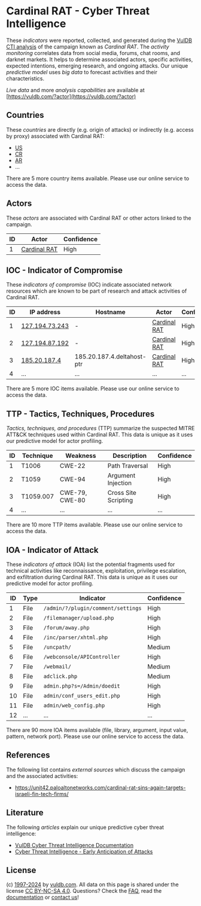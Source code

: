 # Cardinal RAT - Cyber Threat Intelligence

These _indicators_ were reported, collected, and generated during the [VulDB CTI analysis](https://vuldb.com/?kb.cti) of the campaign known as _Cardinal RAT_. The _activity monitoring_ correlates data from social media, forums, chat rooms, and darknet markets. It helps to determine associated actors, specific activities, expected intentions, emerging research, and ongoing attacks. Our unique _predictive model_ uses _big data_ to forecast activities and their characteristics.

_Live data_ and more _analysis capabilities_ are available at [https://vuldb.com/?actor](https://vuldb.com/?actor)

## Countries

These _countries_ are directly (e.g. origin of attacks) or indirectly (e.g. access by proxy) associated with Cardinal RAT:

* [US](https://vuldb.com/?country.us)
* [CR](https://vuldb.com/?country.cr)
* [AR](https://vuldb.com/?country.ar)
* ...

There are 5 more country items available. Please use our online service to access the data.

## Actors

These _actors_ are associated with Cardinal RAT or other actors linked to the campaign.

ID | Actor | Confidence
-- | ----- | ----------
1 | [Cardinal RAT](https://vuldb.com/?actor.cardinal_rat) | High

## IOC - Indicator of Compromise

These _indicators of compromise_ (IOC) indicate associated network resources which are known to be part of research and attack activities of Cardinal RAT.

ID | IP address | Hostname | Actor | Confidence
-- | ---------- | -------- | ----- | ----------
1 | [127.194.73.243](https://vuldb.com/?ip.127.194.73.243) | - | [Cardinal RAT](https://vuldb.com/?actor.cardinal_rat) | High
2 | [127.194.87.192](https://vuldb.com/?ip.127.194.87.192) | - | [Cardinal RAT](https://vuldb.com/?actor.cardinal_rat) | High
3 | [185.20.187.4](https://vuldb.com/?ip.185.20.187.4) | 185.20.187.4.deltahost-ptr | [Cardinal RAT](https://vuldb.com/?actor.cardinal_rat) | High
4 | ... | ... | ... | ...

There are 5 more IOC items available. Please use our online service to access the data.

## TTP - Tactics, Techniques, Procedures

_Tactics, techniques, and procedures_ (TTP) summarize the suspected MITRE ATT&CK techniques used within Cardinal RAT. This data is unique as it uses our predictive model for actor profiling.

ID | Technique | Weakness | Description | Confidence
-- | --------- | -------- | ----------- | ----------
1 | T1006 | CWE-22 | Path Traversal | High
2 | T1059 | CWE-94 | Argument Injection | High
3 | T1059.007 | CWE-79, CWE-80 | Cross Site Scripting | High
4 | ... | ... | ... | ...

There are 10 more TTP items available. Please use our online service to access the data.

## IOA - Indicator of Attack

These _indicators of attack_ (IOA) list the potential fragments used for technical activities like reconnaissance, exploitation, privilege escalation, and exfiltration during Cardinal RAT. This data is unique as it uses our predictive model for actor profiling.

ID | Type | Indicator | Confidence
-- | ---- | --------- | ----------
1 | File | `/admin/?/plugin/comment/settings` | High
2 | File | `/filemanager/upload.php` | High
3 | File | `/forum/away.php` | High
4 | File | `/inc/parser/xhtml.php` | High
5 | File | `/uncpath/` | Medium
6 | File | `/webconsole/APIController` | High
7 | File | `/webmail/` | Medium
8 | File | `adclick.php` | Medium
9 | File | `admin.php?s=/Admin/doedit` | High
10 | File | `admin/conf_users_edit.php` | High
11 | File | `admin/web_config.php` | High
12 | ... | ... | ...

There are 90 more IOA items available (file, library, argument, input value, pattern, network port). Please use our online service to access the data.

## References

The following list contains _external sources_ which discuss the campaign and the associated activities:

* https://unit42.paloaltonetworks.com/cardinal-rat-sins-again-targets-israeli-fin-tech-firms/

## Literature

The following _articles_ explain our unique predictive cyber threat intelligence:

* [VulDB Cyber Threat Intelligence Documentation](https://vuldb.com/?kb.cti)
* [Cyber Threat Intelligence - Early Anticipation of Attacks](https://www.scip.ch/en/?labs.20201022)

## License

(c) [1997-2024](https://vuldb.com/?kb.changelog) by [vuldb.com](https://vuldb.com/?kb.about). All data on this page is shared under the license [CC BY-NC-SA 4.0](https://creativecommons.org/licenses/by-nc-sa/4.0/). Questions? Check the [FAQ](https://vuldb.com/?kb.faq), read the [documentation](https://vuldb.com/?kb) or [contact us](https://vuldb.com/?contact)!
